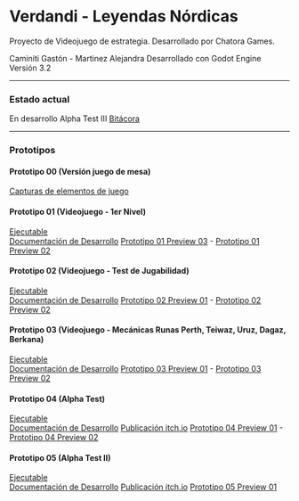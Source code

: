 # Verdandi - Leyendas Nórdicas
Proyecto de Videojuego de estrategia. Desarrollado por Chatora Games.

Caminiti Gastón - Martinez Alejandra
Desarrollado con Godot Engine Versión 3.2
<hr />

### Estado actual
En desarrollo Alpha Test III
[Bitácora](https://www.facebook.com/watch/111584003792452/600727444132790)
<hr />

### Prototipos 
#### Prototipo 00 (Versión juego de mesa)
[Capturas de elementos de juego](Prototipos/Prototipo00)

#### Prototipo 01 (Videojuego - 1er Nivel)
[Ejecutable](Prototipos/Prototipo01/VerdandiP01.exe)  
[Documentación de Desarrollo](Prototipos/Prototipo01/Documentos/Diario_Desarrollo_VerdandiP01.pdf)
[Prototipo 01 Preview 03](Prototipos/Prototipo01/Documentos/Preview3.png) - [Prototipo 01 Preview 02](Prototipos/Prototipo01/Documentos/Preview1.png)

#### Prototipo 02 (Videojuego - Test de Jugabilidad)
[Ejecutable](Prototipos/Prototipo02)  
[Documentación de Desarrollo](Prototipos/Prototipo02/Documentos/Diario_Desarrollo_VerdandiP02.pdf)
[Prototipo 02 Preview 01](Prototipos/Prototipo02/Documentos/Preview1.png) - [Prototipo 02 Preview 02](Prototipos/Prototipo02/Documentos/Preview2.png)

#### Prototipo 03 (Videojuego - Mecánicas Runas Perth, Teiwaz, Uruz, Dagaz, Berkana)
[Ejecutable](Prototipos/Prototipo03)  
[Documentación de Desarrollo](Prototipos/Prototipo03/Documentos/Diario_Desarrollo_VerdandiP03.pdf)
[Prototipo 03 Preview 01](Prototipos/Prototipo03/Documentos/Preview1.png) - [Prototipo 03 Preview 02](Prototipos/Prototipo03/Documentos/Preview2.png)

#### Prototipo 04 (Alpha Test)
[Ejecutable](Prototipos/Prototipo04)  
[Documentación de Desarrollo](Prototipos/Prototipo04/Documentos/Diario_Desarrollo_VerdandiP04.pdf)
[Publicación itch.io](https://gastoncaminiti.itch.io/verdandi)
[Prototipo 04 Preview 01](Prototipos/Prototipo04/Documentos/Preview2.png) - [Prototipo 04 Preview 02](Prototipos/Prototipo04/Documentos/Preview3.png)

#### Prototipo 05 (Alpha Test II)
[Ejecutable](Prototipos/Prototipo05)  
[Documentación de Desarrollo](Prototipos/Prototipo05/Documentos/Diario_Desarrollo_VerdandiP05.pdf)
[Publicación itch.io](https://gastoncaminiti.itch.io/verdandi)
[Prototipo 05 Preview 01](Prototipos/Prototipo05/Documentos/Preview1.png)

